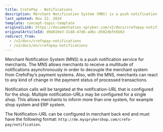 ```yaml
---
title: CrefoPay - Notifications
description: Merchant Notification System (MNS) is a push notification service for merchants that CrefoPay module uses.
last_updated: Nov 22, 2019
template: concept-topic-template
originalLink: https://documentation.spryker.com/v2/docs/crefopay-notifications
originalArticleId: d0d819e3-3148-47d6-adbc-d502dbfe5b63
redirect_from:
  - /v2/docs/crefopay-notifications
  - /v2/docs/en/crefopay-notifications
---
```


Merchant Notification System (MNS) is a push notification service for merchants. The MNS allows merchants to receive a multitude of notifications asynchronously in order to decouple the merchant system from CrefoPay’s payment systems. Also, with the MNS, merchants can react to any kind of change in the payment status of processed transactions.

Notification calls will be targeted at the notification-URL that is configured for the shop. Multiple notification-URLs may be configured for a single shop. This allows merchants to inform more than one system, for example shop system and ERP system.

The Notification-URL can be configured in merchant back end and must have the following format: `http://de.mysprykershop.com/crefo-pay/notification`.
